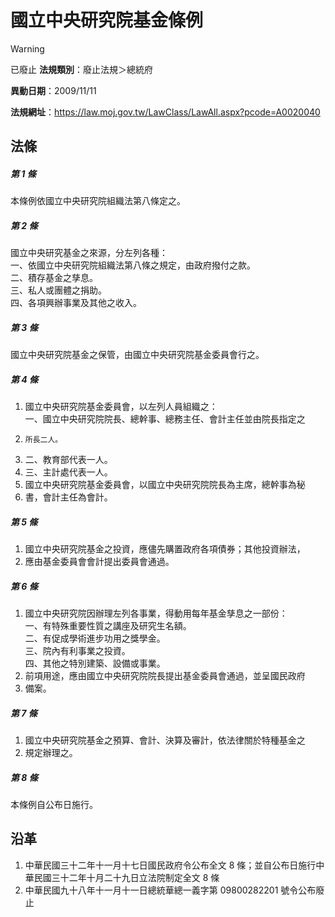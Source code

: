 # 國立中央研究院基金條例


> [!WARNING]
> 已廢止
**法規類別**：廢止法規＞總統府

**異動日期**：2009/11/11  

**法規網址**：https://law.moj.gov.tw/LawClass/LawAll.aspx?pcode=A0020040



## 法條
##### 第 1 條
本條例依國立中央研究院組織法第八條定之。

##### 第 2 條
國立中央研究基金之來源，分左列各種：  
一、依國立中央研究院組織法第八條之規定，由政府撥付之款。  
二、積存基金之孳息。  
三、私人或團體之捐助。  
四、各項興辦事業及其他之收入。

##### 第 3 條
國立中央研究院基金之保管，由國立中央研究院基金委員會行之。

##### 第 4 條
1. 國立中央研究院基金委員會，以左列人員組織之：  
一、國立中央研究院院長、總幹事、總務主任、會計主任並由院長指定之
1.     所長二人。
1. 二、教育部代表一人。
1. 三、主計處代表一人。
1. 國立中央研究院基金委員會，以國立中央研究院院長為主席，總幹事為秘
1. 書，會計主任為會計。

##### 第 5 條
1. 國立中央研究院基金之投資，應儘先購置政府各項債券；其他投資辦法，
1. 應由基金委員會會計提出委員會通過。

##### 第 6 條
1. 國立中央研究院因辦理左列各事業，得動用每年基金孳息之一部份：  
一、有特殊重要性質之講座及研究生名額。  
二、有促成學術進步功用之獎學金。  
三、院內有利事業之投資。  
四、其他之特別建築、設備或事業。
1. 前項用途，應由國立中央研究院院長提出基金委員會通過，並呈國民政府
1. 備案。

##### 第 7 條
1. 國立中央研究院基金之預算、會計、決算及審計，依法律關於特種基金之
1. 規定辦理之。

##### 第 8 條
本條例自公布日施行。

## 沿革
1. 中華民國三十二年十一月十七日國民政府令公布全文 8  條；並自公布日施行中華民國三十二年十月二十九日立法院制定全文 8  條
1. 中華民國九十八年十一月十一日總統華總一義字第 09800282201  號令公布廢止
